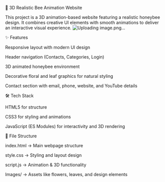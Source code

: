 🐝 3D Realistic Bee Animation Website

This project is a 3D animation-based website featuring a realistic honeybee design. It combines creative UI elements with smooth animations to deliver an interactive visual experience.
![Uploading image.png…]()

✨ Features

Responsive layout with modern UI design

Header navigation (Contacts, Categories, Login)

3D animated honeybee environment

Decorative floral and leaf graphics for natural styling

Contact section with email, phone, website, and YouTube details

🛠️ Tech Stack

HTML5 for structure

CSS3 for styling and animations

JavaScript (ES Modules) for interactivity and 3D rendering

📂 File Structure

index.html → Main webpage structure

style.css → Styling and layout design

script.js → Animation & 3D functionality

Images/ → Assets like flowers, leaves, and design elements
